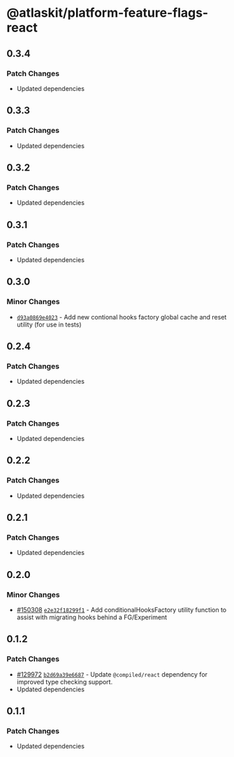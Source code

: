 # @atlaskit/platform-feature-flags-react

## 0.3.4

### Patch Changes

- Updated dependencies

## 0.3.3

### Patch Changes

- Updated dependencies

## 0.3.2

### Patch Changes

- Updated dependencies

## 0.3.1

### Patch Changes

- Updated dependencies

## 0.3.0

### Minor Changes

- [`d93a0869e4023`](https://bitbucket.org/atlassian/atlassian-frontend-monorepo/commits/d93a0869e4023) -
  Add new contional hooks factory global cache and reset utility (for use in tests)

## 0.2.4

### Patch Changes

- Updated dependencies

## 0.2.3

### Patch Changes

- Updated dependencies

## 0.2.2

### Patch Changes

- Updated dependencies

## 0.2.1

### Patch Changes

- Updated dependencies

## 0.2.0

### Minor Changes

- [#150308](https://bitbucket.org/atlassian/atlassian-frontend-monorepo/pull-requests/150308)
  [`e2e32f18299f1`](https://bitbucket.org/atlassian/atlassian-frontend-monorepo/commits/e2e32f18299f1) -
  Add conditionalHooksFactory utility function to assist with migrating hooks behind a FG/Experiment

## 0.1.2

### Patch Changes

- [#129972](https://bitbucket.org/atlassian/atlassian-frontend-monorepo/pull-requests/129972)
  [`b2d69a39e6687`](https://bitbucket.org/atlassian/atlassian-frontend-monorepo/commits/b2d69a39e6687) -
  Update `@compiled/react` dependency for improved type checking support.
- Updated dependencies

## 0.1.1

### Patch Changes

- Updated dependencies
